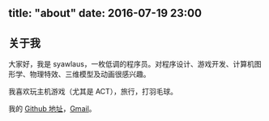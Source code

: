 title: "about"
date: 2016-07-19 23:00
---

## 关于我

大家好，我是 syawlaus，一枚低调的程序员。对程序设计、游戏开发、计算机图形学、物理特效、三维模型及动画很感兴趣。

我喜欢玩主机游戏（尤其是 ACT），旅行，打羽毛球。

我的 [Github 地址](https://github.com/syawlaus)，[Gmail](syawlaus@gmail.com)。
